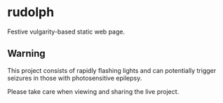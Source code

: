 # rudolph
Festive vulgarity-based static web page.

## Warning

This project consists of rapidly flashing lights and can potentially trigger seizures in those with photosensitive
epilepsy.

Please take care when viewing and sharing the live project.
